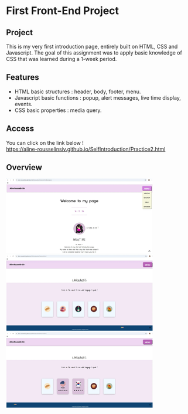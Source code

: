 # First Front-End Project
## Project
This is my very first introduction page, entirely built on HTML, CSS and Javascript.
The goal of this assignment was to apply basic knowledge of CSS that was learned during a 1-week period.
## Features
+ HTML basic structures : header, body, footer, menu.
+ Javascript basic functions : popup, alert messages, live time display, events.
+ CSS basic properties : media query.
## Access
You can click on the link below !  
https://aline-rousselinsiv.github.io/SelfIntroduction/Practice2.html
## Overview
<img src="https://raw.githubusercontent.com/aline-rousselinsiv/SelfIntroduction/main/illustrations/top.png" width="400">  
<img src="https://raw.githubusercontent.com/aline-rousselinsiv/SelfIntroduction/main/illustrations/cards.png" width="400">  
<img src="https://raw.githubusercontent.com/aline-rousselinsiv/SelfIntroduction/main/illustrations/cards-flip.png" width="400">

